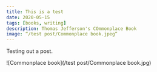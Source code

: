 ```yaml
---
title: This is a test
date: 2020-05-15
tags: [books, writing]
description: Thomas Jefferson's COmmonplace Book
image: “/test post/Commonplace book.jpeg”
---
```


Testing out a post.


![Commonplace book](/test post/Commonplace book.jpg)
